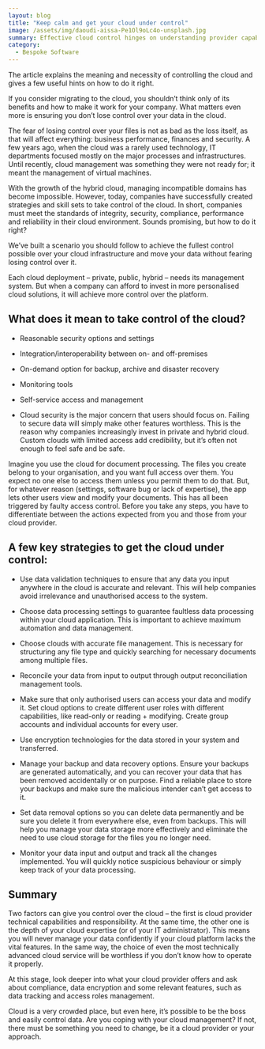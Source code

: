 ```yaml
---
layout: blog
title: "Keep calm and get your cloud under control"
image: /assets/img/daoudi-aissa-Pe1Ol9oLc4o-unsplash.jpg
summary: Effective cloud control hinges on understanding provider capabilities and honing in-house expertise, emphasizing security, data management, and tailored cloud solutions to prevent data loss and ensure compliance.
category:
  - Bespoke Software
---
```


The article explains the meaning and necessity of controlling the cloud and gives a few useful hints on how to do it right.

If you consider migrating to the cloud, you shouldn’t think only of its benefits and how to make it work for your company. What matters even more is ensuring you don’t lose control over your data in the cloud.

The fear of losing control over your files is not as bad as the loss itself, as that will affect everything: business performance, finances and security. A few years ago, when the cloud was a rarely used technology, IT departments focused mostly on the major processes and infrastructures. Until recently, cloud management was something they were not ready for; it meant the management of virtual machines.

With the growth of the hybrid cloud, managing incompatible domains has become impossible. However, today, companies have successfully created strategies and skill sets to take control of the cloud. In short, companies must meet the standards of integrity, security, compliance, performance and reliability in their cloud environment. Sounds promising, but how to do it right?

We’ve built a scenario you should follow to achieve the fullest control possible over your cloud infrastructure and move your data without fearing losing control over it.

Each cloud deployment – private, public, hybrid – needs its management system. But when a company can afford to invest in more personalised cloud solutions, it will achieve more control over the platform.
 

## What does it mean to take control of the cloud?
- Reasonable security options and settings

- Integration/interoperability between on- and off-premises

- On-demand option for backup, archive and disaster recovery

- Monitoring tools

- Self-service access and management

- Cloud security is the major concern that users should focus on. Failing to secure data will simply make other features worthless. This is the reason why companies increasingly invest in private and hybrid cloud. Custom clouds with limited access add credibility, but it’s often not enough to feel safe and be safe.

Imagine you use the cloud for document processing. The files you create belong to your organisation, and you want full access over them. You expect no one else to access them unless you permit them to do that. But, for whatever reason (settings, software bug or lack of expertise), the app lets other users view and modify your documents. This has all been triggered by faulty access control. Before you take any steps, you have to differentiate between the actions expected from you and those from your cloud provider.
 

## A few key strategies to get the cloud under control:

- Use data validation techniques to ensure that any data you input anywhere in the cloud is accurate and relevant. This will help companies avoid irrelevance and unauthorised access to the system.

- Choose data processing settings to guarantee faultless data processing within your cloud application. This is important to achieve maximum automation and data management.

- Choose clouds with accurate file management. This is necessary for structuring any file type and quickly searching for necessary documents among multiple files.

- Reconcile your data from input to output through output reconciliation management tools.

- Make sure that only authorised users can access your data and modify it. Set cloud options to create different user roles with different capabilities, like read-only or reading + modifying. Create group accounts and individual accounts for every user.

- Use encryption technologies for the data stored in your system and transferred.

- Manage your backup and data recovery options. Ensure your backups are generated automatically, and you can recover your data that has been removed accidentally or on purpose. Find a reliable place to store your backups and make sure the malicious intender can’t get access to it.

- Set data removal options so you can delete data permanently and be sure you delete it from everywhere else, even from backups. This will help you manage your data storage more effectively and eliminate the need to use cloud storage for the files you no longer need.

- Monitor your data input and output and track all the changes implemented. You will quickly notice suspicious behaviour or simply keep track of your data processing.
 
## Summary
Two factors can give you control over the cloud – the first is cloud provider technical capabilities and responsibility. At the same time, the other one is the depth of your cloud expertise (or of your IT administrator). This means you will never manage your data confidently if your cloud platform lacks the vital features. In the same way, the choice of even the most technically advanced cloud service will be worthless if you don’t know how to operate it properly.

At this stage, look deeper into what your cloud provider offers and ask about compliance, data encryption and some relevant features, such as data tracking and access roles management.

Cloud is a very crowded place, but even here, it’s possible to be the boss and easily control data. Are you coping with your cloud management? If not, there must be something you need to change, be it a cloud provider or your approach.
